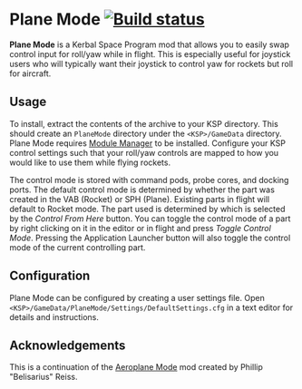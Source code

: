 # Plane Mode [![Build status][build-badge]][build]

**Plane Mode** is a Kerbal Space Program mod that allows you to easily swap control input for roll/yaw while in
flight. This is especially useful for joystick users who will typically want their joystick to control yaw for rockets
but roll for aircraft.

## Usage

To install, extract the contents of the archive to your KSP directory. This should create an `PlaneMode` directory
under the `<KSP>/GameData` directory. Plane Mode requires [Module Manager][module-manager] to be installed. Configure
your KSP control settings such that your roll/yaw controls are mapped to how you would like to use them while flying
rockets.

The control mode is stored with command pods, probe cores, and docking ports. The default control mode is determined by
whether the part was created in the VAB (Rocket) or SPH (Plane). Existing parts in flight will default to Rocket mode.
The part used is determined by which is selected by the *Control From Here* button. You can toggle the control mode of
a part by right clicking on it in the editor or in flight and press *Toggle Control Mode*. Pressing the Application
Launcher button will also toggle the control mode of the current controlling part.

## Configuration

Plane Mode can be configured by creating a user settings file. Open
`<KSP>/GameData/PlaneMode/Settings/DefaultSettings.cfg` in a text editor for details and instructions.

## Acknowledgements

This is a continuation of the [Aeroplane Mode](http://forum.kerbalspaceprogram.com/threads/90034) mod created by
Phillip "Belisarius" Reiss.

[build]: https://ci.appveyor.com/project/Apokee/planemode
[build-badge]: https://ci.appveyor.com/api/projects/status/nlnofph4shq6t7ic/branch/develop
[module-manager]: http://forum.kerbalspaceprogram.com/threads/55219
